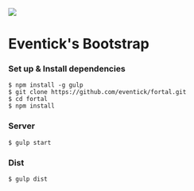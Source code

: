 ![](http://fortal.com.br/2014/wp-content/uploads/2013/11/foto_cidadefortal.jpg)
# Eventick's Bootstrap


### Set up & Install dependencies

```
$ npm install -g gulp
$ git clone https://github.com/eventick/fortal.git
$ cd fortal
$ npm install
```

### Server

```
$ gulp start
```

### Dist

```
$ gulp dist
```
